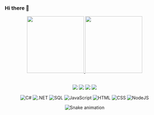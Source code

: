 ### Hi there 👋

<div align="center">
  <a href="https://github.com/Santafosta1999">
  <img height="180em" src="https://github-readme-stats.vercel.app/api?username=daiccordeiro&show_icons=true&theme=tokyonight&include_all_commits=true&count_private=true"/>
  <img height="180em" src="https://github-readme-stats.vercel.app/api/top-langs/?username=Santafosta1999&layout=compact&langs_count=7&theme=tokyonight"/>
</div>
  
<div align="center">
  <br> <br>
   <a href="https://www.linkedin.com/in/luizeduardosantafosta" target="_blank"><img src="https://img.shields.io/badge/-LinkedIn-%230077B5?style=for-the-badge&logo=linkedin&logoColor=white"></a>
  <a href ="mailto:dusantafosta@hotmail.com"><img src="https://img.shields.io/badge/-Gmail-%23333?style=for-the-badge&logo=gmail&logoColor=white" target="_blank"></a>
  <a href="https://www.facebook.com/luizeduardo.santafosta" target="_blank"><img src="https://img.shields.io/badge/Facebook-1877F2?style=for-the-badge&logo=facebook&logoColor=white" target="_blank"></a>
  <a href="https://instagram.com/LuizEduardo_1603" target="_blank"><img src="https://img.shields.io/badge/-Instagram-%23E4405F?style=for-the-badge&logo=instagram&logoColor=white" target="_blank"></a>

  <br>
  
  ![C#](https://img.shields.io/badge/C%23-239120.svg?style=for-the-badge&logo=c-sharp&logoColor=white) 
  ![.NET](https://img.shields.io/badge/.NET-5C2D91.svg?style=for-the-badge&logo=.net&logoColor=white) 
  ![SQL](https://img.shields.io/badge/Sqlserver-07405E.svg?style=for-the-badge&logo=sqlite&logoColor=white) 
  ![JavaScript](https://img.shields.io/badge/javascript-%23323330.svg?style=for-the-badge&logo=javascript&logoColor=%23F7DF1E) 
  ![HTML](https://img.shields.io/badge/html%20-%23E34F26.svg?&style=for-the-badge&logo=html5&logoColor=white) 
  ![CSS](https://img.shields.io/badge/css%20-%231572B6.svg?&style=for-the-badge&logo=css3&logoColor=white)
  ![NodeJS](https://img.shields.io/badge/node.js-6DA55F?style=for-the-badge&logo=node.js&logoColor=white)
   
  ![Snake animation](https://github.com/Santafosta1999/Santafosta1999/blob/output/github-contribution-grid-snake.svg)
</div>
